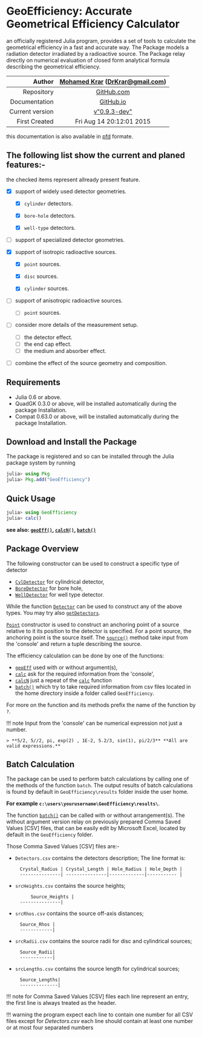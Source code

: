 
<a id='GeoEfficiency:-Accurate-Geometrical-Efficiency-Calculator-1'></a>

# GeoEfficiency: Accurate Geometrical Efficiency Calculator


an officially registered Julia program, provides a set of tools  to calculate the geometrical efficiency in a fast and accurate way.  The Package models a radiation detector irradiated by a radioactive source.  The Package relay directly on numerical evaluation of closed form analytical formula describing the geometrical efficiency.


|          Author | [Mohamed Krar](https://www.researchgate.net/profile/Mohamed_Krar3) (DrKrar@gmail.com) |
| ---------------:|:-------------------------------------------------------------------------------------:|
|      Repository |               [GitHub.com](https://github.com/DrKrar/GeoEfficiency.jl/)               |
|   Documentation |                    [GitHub.io](GeoEfficiency.GitHub.io/index.html)                    |
| Current version |              [v"0.9.3-dev"](https://github.com/DrKrar/GeoEfficiency.jl)               |
|   First Created |                               Fri Aug 14 20:12:01 2015                                |


this documentation is also available in [pfd](GeoEfficiency.GitHub.io/pdf/GeoEfficiency.pdf) formate.


<a id='The-following-list-show-the-current-and-planed-features:-1'></a>

## The following list show the current and planed features:-


the checked items represent allready present feature.


  * [x] support of widely used detector geometries.

      * [x] `cylinder` detectors.
      * [x] `bore-hole` detectors.
      * [x] `well-type` detectors.


  * [ ] support of specialized detector geometries.


  * [x] support of isotropic radioactive sources.

      * [x] `point` sources.
      * [x] `disc` sources.
      * [x] `cylinder` sources.


  * [ ] support of anisotropic radioactive sources.

      * [ ] `point` sources.


  * [ ] consider more details of the measurement setup.

      * [ ] the detector effect.
      * [ ] the end cap effect.
      * [ ] the medium and absorber effect.
  * [ ] combine the effect of the source geometry and composition.


<a id='Requirements-1'></a>

## Requirements


  * Julia 0.6 or above.
  * QuadGK 0.3.0 or above, will be installed automatically during the package Installation.
  * Compat 0.63.0 or above, will be installed automatically during the package Installation.


<a id='Download-and-Install-the-Package-1'></a>

## Download and Install the Package


The package is registered and so can be installed through the Julia package system by running 


```julia
julia> using Pkg
julia> Pkg.add("GeoEfficiency") 
```


<a id='Quick-Usage-1'></a>

## Quick Usage


```julia
julia> using GeoEfficiency
julia> calc()
```


**see also: [`geoEff()`](manual/Calculations.html#GeoEfficiency.geoEff), [`calcN()`](manual/Output_Interface.html#GeoEfficiency.calcN), [`batch()`](manual/Output_Interface.html#GeoEfficiency.batch)**


<a id='Package-Overview-1'></a>

## Package Overview


The following constructor can be used to construct a specific type of detector 


  * [`CylDetector`](manual/Physics_Model.html#GeoEfficiency.CylDetector) for cylindrical detector,
  * [`BoreDetector`](manual/Physics_Model.html#GeoEfficiency.BoreDetector) for bore hole,
  * [`WellDetector`](manual/Physics_Model.html#GeoEfficiency.WellDetector) for well type detector.


While the function [`Detector`](manual/Physics_Model.html#GeoEfficiency.Detector) can be used to construct any of the above types. You may try also [`getDetectors`](manual/Input_Batch.html#GeoEfficiency.getDetectors).


[`Point`](manual/Physics_Model.html#GeoEfficiency.Point) constructor is used to construct an anchoring point of a source relative to it its position to the detector is specified. For a point source, the anchoring point is the source itself.  The [`source()`](manual/Physics_Model.html#GeoEfficiency.source) method take input from the 'console' and return a tuple describing the source.


The efficiency calculation can be done by one of the functions: 


  * [`geoEff`](manual/Calculations.html#GeoEfficiency.geoEff) used with or without argument(s),
  * [`calc`](manual/Output_Interface.html#GeoEfficiency.calc) ask for the required information from the 'console',
  * [`calcN`](manual/Output_Interface.html#GeoEfficiency.calcN) just a repeat of the [`calc`](manual/Output_Interface.html#GeoEfficiency.calc) function
  * [`batch()`](manual/Output_Interface.html#GeoEfficiency.batch) which try to take required information from csv files located in   the home directory inside a folder called `GeoEfficiency`.


For more on the function and its methods prefix the name of the function by `?`.


!!! note
    Input from the 'console' can be numerical expression not just a number.

    > **5/2, 5//2, pi, exp(2) , 1E-2, 5.2/3, sin(1), pi/2/3** **All are valid expressions.**



<a id='Batch-Calculation-1'></a>

## Batch Calculation


The package can be used to perform batch calculations by calling one of the  methods of the function `batch`. The output results of batch calculations is  found by default in `GeoEfficiency\results` folder inside the user home.


**For example	`c:\users\yourusername\GeoEfficiency\results\`**.


The function [`batch()`](manual/Output_Interface.html#GeoEfficiency.batch) can be called with or without arrangement(s).  The without argument version relay on previously prepared Comma Saved  Values  [CSV] files, that can be easily edit by Microsoft Excel, located by default  in the `GeoEfficiency` folder.


Those Comma Saved  Values [CSV] files are:-


  * `Detectors.csv` contains the detectors description; The line format is:


```
	 Crystal_Radius | Crystal_Length | Hole_Radius | Hole_Depth |
	 ---------------| ---------------|-------------|----------- |
```


  * `srcHeights.csv` contains the source heights;


```
	     Source_Heights | 
	 ---------------|
```


  * `srcRhos.csv` contains the source off-axis distances;


```
	 Source_Rhos | 
 	 ------------|
```


  * `srcRadii.csv` contains the source radii for disc and cylindrical sources;


```
	 Source_Radii| 
	 ------------|
```


  * `srcLengths.csv` contains the source length for cylindrical sources;


```
	 Source_Lengths| 
	 --------------|
```


!!! note
    for Comma Saved Values [CSV] files each line represent an entry, the first line is always treated as the header.



!!! warning
    the program expect each line to contain one number for all CSV files except for $Detectors.csv$ each line should contain at least one number or at most four separated numbers


